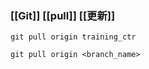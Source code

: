 ### [[Git]] [[pull]] [[更新]]

```git
git pull origin training_ctr
```

```git
git pull origin <branch_name>
```

